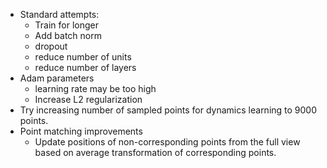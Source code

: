 - Standard attempts:
    - Train for longer
    - Add batch norm
    - dropout
    - reduce number of units
    - reduce number of layers
- Adam parameters
    - learning rate may be too high
    - Increase L2 regularization
- Try increasing number of sampled points for dynamics learning to 9000 points.
- Point matching improvements
    - Update positions of non-corresponding points from the full view based on average transformation of corresponding points.